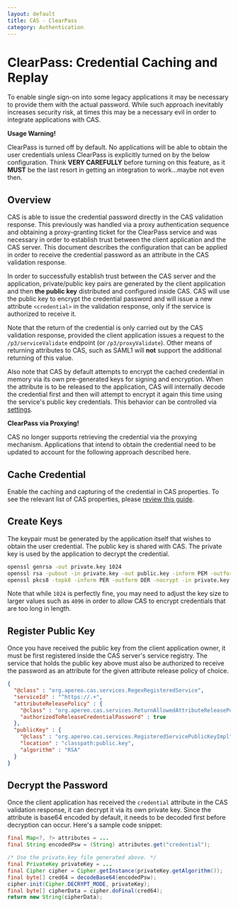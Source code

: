 ```yaml
---
layout: default
title: CAS - ClearPass
category: Authentication
---
```


# ClearPass: Credential Caching and Replay

To enable single sign-on into some legacy applications it may be necessary to provide them with the actual password.
While such approach inevitably increases security risk, at times this may be a necessary evil in order to integrate
applications with CAS.

<div class="alert alert-warning"><strong>Usage Warning!</strong><p>ClearPass is turned off by default.
No applications will be able to obtain the user credentials unless ClearPass is explicitly turned on by the
below configuration. Think <strong>VERY CAREFULLY</strong> before turning on this feature, as it <strong>MUST</strong> be
the last resort in getting an integration to work...maybe not even then.</p></div>

## Overview

CAS is able to issue the credential password directly in the CAS validation response. This previously was handled
via a proxy authentication sequence and obtaining a proxy-granting ticket for the ClearPass service and was necessary
in order to establish trust between the client application and the CAS server. This document describes the configuration
that can be applied in order to receive the credential password as an attribute in the CAS validation response.

In order to successfully establish trust between the
CAS server and the application, private/public key pairs are generated by the client application and then
**the public key** distributed and configured inside CAS. CAS will use the public key to encrypt the credential
password and will issue a new attribute `<credential>` in the validation response, only if the service is authorized to receive it.

Note that the return of the credential is only carried out by the CAS validation response, provided the client
application issues a request to the `/p3/serviceValidate` endpoint  (or `/p3/proxyValidate`). Other means of
returning attributes to CAS, such as SAML1 will **not** support the additional returning of this value.

Also note that CAS by default attempts to encrypt the cached credential in memory via its own pre-generated keys
for signing and encryption. When the attribute is to be released to the application, CAS will internally decode
the credential first and then will attempt to encrypt it again this time using the service's public key credentials.
This behavior can be controlled via [settings](../configuration/Configuration-Properties.html#clearpass).

<div class="alert alert-info"><strong>ClearPass via Proxying!</strong><p>CAS no longer supports retrieving
the credential via the proxying mechanism. Applications that intend to obtain the credential
need to be updated to account for the following approach described here.</p></div>


## Cache Credential

Enable the caching and capturing of the credential in CAS properties.
To see the relevant list of CAS properties, please [review this guide](../configuration/Configuration-Properties.html#clearpass).

## Create Keys

The keypair must be generated by the application itself that wishes to obtain the user credential.
The public key is shared with CAS. The private key is used by the application to decrypt the credential.

```bash
openssl genrsa -out private.key 1024
openssl rsa -pubout -in private.key -out public.key -inform PEM -outform DER
openssl pkcs8 -topk8 -inform PER -outform DER -nocrypt -in private.key -out private.p8
```

Note that while `1024` is perfectly fine, you may need to adjust the key size to larger values such
as `4096` in order to allow CAS to encrypt credentials that are too long in length.

## Register Public Key

Once you have received the public key from the client application owner, it must be first
registered inside the CAS server's service registry. The service that holds the public key above must also
be authorized to receive the password as an attribute for the given attribute release policy of choice.

```json
{
  "@class" : "org.apereo.cas.services.RegexRegisteredService",
  "serviceId" : "^https://.+",
  "attributeReleasePolicy" : {
    "@class" : "org.apereo.cas.services.ReturnAllowedAttributeReleasePolicy",
    "authorizedToReleaseCredentialPassword" : true
  },
  "publicKey" : {
    "@class" : "org.apereo.cas.services.RegisteredServicePublicKeyImpl",
    "location" : "classpath:public.key",
    "algorithm" : "RSA"
  }
}
```

## Decrypt the Password

Once the client application has received the `credential` attribute in the CAS validation response, it can decrypt
it via its own private key. Since the attribute is base64 encoded by default, it needs to be decoded first before
decryption can occur. Here's a sample code snippet:

```java
final Map<?, ?> attributes = ...
final String encodedPsw = (String) attributes.get("credential");

/* Use the private.key file generated above. */
final PrivateKey privateKey = ...
final Cipher cipher = Cipher.getInstance(privateKey.getAlgorithm());
final byte[] cred64 = decodeBase64(encodedPsw);
cipher.init(Cipher.DECRYPT_MODE, privateKey);
final byte[] cipherData = cipher.doFinal(cred64);
return new String(cipherData);
```
